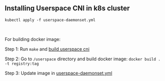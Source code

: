 ## Installing Userspace CNI in k8s cluster

```kubectl apply -f userspace-daemonset.yml```

<br>

For building docker image:

Step 1: Run ```make``` and [build userspace cni](../../README.md#build--clean) 

Step 2: Go to ```/userspace``` directory and build docker image: ```docker build . -t registry:tag```

Step 3: Update image in [userspace-daemonset.yml](userspace-daemonset.yml)